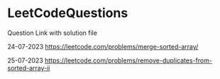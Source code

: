 # LeetCodeQuestions
Question Link with solution file

24-07-2023
https://leetcode.com/problems/merge-sorted-array/

25-07-2023
https://leetcode.com/problems/remove-duplicates-from-sorted-array-ii
